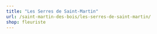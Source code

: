 ```yaml
---
title: "Les Serres de Saint-Martin"
url: /saint-martin-des-bois/les-serres-de-saint-martin/
shop: fleuriste
---
```

